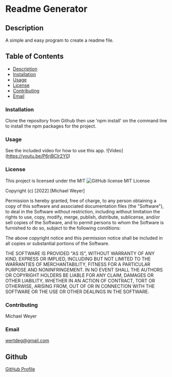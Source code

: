 # Readme Generator
## Description
A simple and easy program to create a readme file.
## **Table of Contents**
 * [Description](#description)
 * [Installation](#installation)
 * [Usage](#usage)
 * [License](#license)
 * [Contributing](#contributing)
 * [Email](#email)
    
    
### **Installation**
Clone the repository from Github then use 'npm install' on the command line to install the npm packages for the project.
### **Usage**
See the included video for how to use this app.
![Video] (https://youtu.be/P6rjBClr2Y0)
### **License**
This project is licensed under the MIT
![GitHub license](https://img.shields.io/badge/license-MIT-blue.svg)
MIT License

Copyright (c) [2022] [Michael Weyer]

Permission is hereby granted, free of charge, to any person obtaining a copy
of this software and associated documentation files (the "Software"), to deal
in the Software without restriction, including without limitation the rights
to use, copy, modify, merge, publish, distribute, sublicense, and/or sell
copies of the Software, and to permit persons to whom the Software is
furnished to do so, subject to the following conditions:

The above copyright notice and this permission notice shall be included in all
copies or substantial portions of the Software.

THE SOFTWARE IS PROVIDED "AS IS", WITHOUT WARRANTY OF ANY KIND, EXPRESS OR
IMPLIED, INCLUDING BUT NOT LIMITED TO THE WARRANTIES OF MERCHANTABILITY,
FITNESS FOR A PARTICULAR PURPOSE AND NONINFRINGEMENT. IN NO EVENT SHALL THE
AUTHORS OR COPYRIGHT HOLDERS BE LIABLE FOR ANY CLAIM, DAMAGES OR OTHER
LIABILITY, WHETHER IN AN ACTION OF CONTRACT, TORT OR OTHERWISE, ARISING FROM,
OUT OF OR IN CONNECTION WITH THE SOFTWARE OR THE USE OR OTHER DEALINGS IN THE
SOFTWARE.
### **Contributing**
Michael Weyer
### **Email**
wertdeg@gmail.com
## Github
[GitHub Profile](https://github.com/undefined)
  
